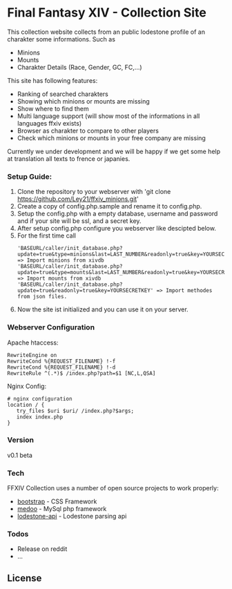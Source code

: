# Final Fantasy XIV - Collection Site

This collection website collects from an public lodestone profile of an charakter some informations. Such as

  - Minions
  - Mounts
  - Charakter Details (Race, Gender, GC, FC,...)

This site has following features:
  - Ranking of searched charakters
  - Showing which minions or mounts are missing
  - Show where to find them
  - Multi language support (will show most of the informations in all languages ffxiv exists)
  - Browser as charakter to compare to other players
  - Check which minions or mounts in your free company are missing
 
Currently we under development and we will be happy if we get some help at translation all texts to frence or japanies.

### Setup Guide:

   1. Clone the repository to your webserver with 'git clone https://github.com/Ley21/ffxiv_minions.git'
   2. Create a copy of config.php.sample and rename it to config.php.
   3. Setup the config.php with a empty database, username and password and if your site will be ssl, and a secret key.
   4. After setup config.php configure you webserver like descipted below.
   5. For the first time call 
      ```
      'BASEURL/caller/init_database.php?update=true&type=minions&last=LAST_NUMBER&readonly=true&key=YOURSECRETKEY' => Import minions from xivdb
      'BASEURL/caller/init_database.php?update=true&type=mounts&last=LAST_NUMBER&readonly=true&key=YOURSECRETKEY' => Import mounts from xivdb
      'BASEURL/caller/init_database.php?update=true&readonly=true&key=YOURSECRETKEY' => Import methodes from json files.
      ```
   6. Now the site ist initialized and you can use it on your server.

### Webserver Configuration

Apache htaccess:
```
RewriteEngine on
RewriteCond %{REQUEST_FILENAME} !-f
RewriteCond %{REQUEST_FILENAME} !-d
RewriteRule ^(.*)$ /index.php?path=$1 [NC,L,QSA]
```

Nginx Config:
```
# nginx configuration 
location / {
   try_files $uri $uri/ /index.php?$args;
   index index.php
}

```

### Version
v0.1 beta

### Tech

FFXIV Collection uses a number of open source projects to work properly:

* [bootstrap] - CSS Framework
* [medoo] - MySql php framework
* [lodestone-api] - Lodestone parsing api

### Todos

 - Release on reddit
 - ...

License
----


   [bootstrap]: <https://github.com/twbs/bootstrap>
   [medoo]: <https://github.com/catfan/Medoo>
   [lodestone-api]: <https://github.com/viion/XIVPads-LodestoneAPI>
